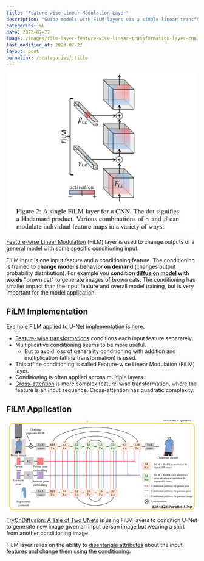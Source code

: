 ```yaml
---
title: "Feature-wise Linear Modulation Layer"
description: "Guide models with FiLM layers via a simple linear transformation conditioning."
categories: ml
date: 2023-07-27
image: /images/film-layer-feature-wise-linear-transformation-layer-cnn.png
last_modified_at: 2023-07-27
layout: post
permalink: /:categories/:title
---
```



![Feature-wise Linear Modulation (sourced from paper)](/images/film-layer-feature-wise-linear-transformation-layer-cnn.png)

[Feature-wise Linear Modulation](https://arxiv.org/pdf/1709.07871.pdf) (FiLM) layer is used to change outputs of a general model with some specific conditioning input.

FiLM input is one input feature and a conditioning feature.
The conditioning is trained to **change model's behavior on demand** (changes output probability distribution).
For example you **condition [diffusion model](/ml/openai-dall-e-2-and-dall-e-1) with words** "brown cat" to generate images of brown cats.
The conditioning has smaller impact than the input feature and overall model training, but is very important for the model application.

## FiLM Implementation
Example FiLM applied to U-Net [implementation is here](https://github.com/gabolsgabs/cunet/blob/562103321e6324e816549d66cdbdeba5ed7ec1a7/cunet/train/models/cunet_model.py#L23).

- [Feature-wise transformations](https://distill.pub/2018/feature-wise-transformations/) conditions each input feature separately.
- Multiplicative conditioning seems to be more useful.
  - But to avoid loss of generality conditioning with addition and multiplication (affine transformation) is used.
- This affine conditioning is called Feature-wise Linear Modulation (FiLM) layer.
- Conditioning is often applied across multiple layers.
- [Cross-attention](/ml/cross-attention-in-transformer-architecture) is more complex feature-wise transformation, where the feature is an input sequence. Cross-attention has quadratic complexity.


## FiLM Application

![FiLM layer in U-Net in TryOnDiffusion for virtual try on clothes](/images/film-layer-u-net-virtual-try-on-tryondiffusion.png)

[TryOnDiffusion: A Tale of Two UNets](https://openaccess.thecvf.com/content/CVPR2023/papers/Zhu_TryOnDiffusion_A_Tale_of_Two_UNets_CVPR_2023_paper.pdf) is using FiLM layers to condition U-Net to generate new image given an input person image but wearing a shirt from another conditioning image.

FiLM layer relies on the ability to [disentangle attributes](/ml/manipulate-item-attributes-via-disentangled-representation) about the input features and change them using the conditioning.
